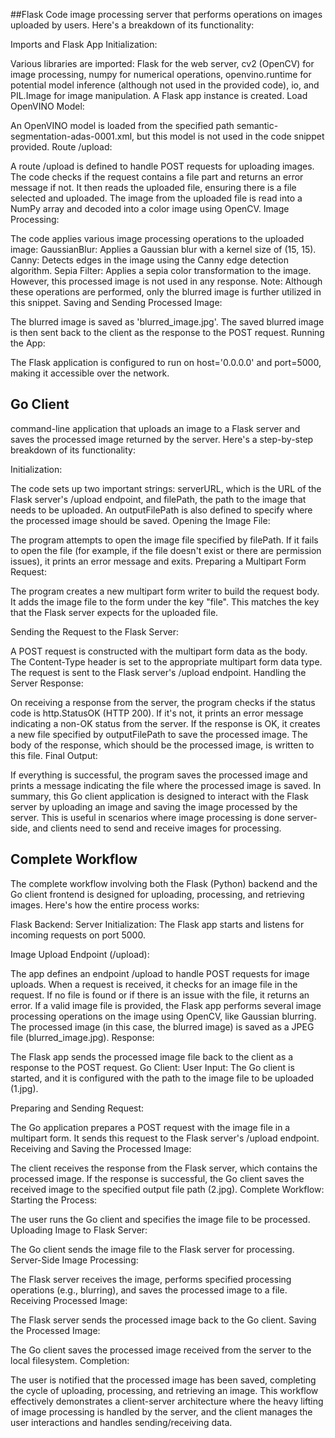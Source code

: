 ##Flask Code
image processing server that performs operations on images uploaded by users. Here's a breakdown of its functionality:

Imports and Flask App Initialization:

Various libraries are imported: Flask for the web server, cv2 (OpenCV) for image processing, numpy for numerical operations, openvino.runtime for potential model inference (although not used in the provided code), io, and PIL.Image for image manipulation.
A Flask app instance is created.
Load OpenVINO Model:

An OpenVINO model is loaded from the specified path semantic-segmentation-adas-0001.xml, but this model is not used in the code snippet provided.
Route /upload:

A route /upload is defined to handle POST requests for uploading images.
The code checks if the request contains a file part and returns an error message if not.
It then reads the uploaded file, ensuring there is a file selected and uploaded.
The image from the uploaded file is read into a NumPy array and decoded into a color image using OpenCV.
Image Processing:

The code applies various image processing operations to the uploaded image:
GaussianBlur: Applies a Gaussian blur with a kernel size of (15, 15).
Canny: Detects edges in the image using the Canny edge detection algorithm.
Sepia Filter: Applies a sepia color transformation to the image. However, this processed image is not used in any response.
Note: Although these operations are performed, only the blurred image is further utilized in this snippet.
Saving and Sending Processed Image:

The blurred image is saved as 'blurred_image.jpg'.
The saved blurred image is then sent back to the client as the response to the POST request.
Running the App:

The Flask application is configured to run on host='0.0.0.0' and port=5000, making it accessible over the network.

## Go Client

command-line application that uploads an image to a Flask server and saves the processed image returned by the server. Here's a step-by-step breakdown of its functionality:

Initialization:

The code sets up two important strings: serverURL, which is the URL of the Flask server's /upload endpoint, and filePath, the path to the image that needs to be uploaded. An outputFilePath is also defined to specify where the processed image should be saved.
Opening the Image File:

The program attempts to open the image file specified by filePath. If it fails to open the file (for example, if the file doesn't exist or there are permission issues), it prints an error message and exits.
Preparing a Multipart Form Request:

The program creates a new multipart form writer to build the request body.
It adds the image file to the form under the key "file". This matches the key that the Flask server expects for the uploaded file.

Sending the Request to the Flask Server:

A POST request is constructed with the multipart form data as the body. The Content-Type header is set to the appropriate multipart form data type.
The request is sent to the Flask server's /upload endpoint.
Handling the Server Response:

On receiving a response from the server, the program checks if the status code is http.StatusOK (HTTP 200). If it's not, it prints an error message indicating a non-OK status from the server.
If the response is OK, it creates a new file specified by outputFilePath to save the processed image.
The body of the response, which should be the processed image, is written to this file.
Final Output:

If everything is successful, the program saves the processed image and prints a message indicating the file where the processed image is saved.
In summary, this Go client application is designed to interact with the Flask server by uploading an image and saving the image processed by the server. This is useful in scenarios where image processing is done server-side, and clients need to send and receive images for processing.

## Complete Workflow


The complete workflow involving both the Flask (Python) backend and the Go client frontend is designed for uploading, processing, and retrieving images. Here's how the entire process works:

Flask Backend:
Server Initialization: The Flask app starts and listens for incoming requests on port 5000.

Image Upload Endpoint (/upload):

The app defines an endpoint /upload to handle POST requests for image uploads.
When a request is received, it checks for an image file in the request. If no file is found or if there is an issue with the file, it returns an error.
If a valid image file is provided, the Flask app performs several image processing operations on the image using OpenCV, like Gaussian blurring.
The processed image (in this case, the blurred image) is saved as a JPEG file (blurred_image.jpg).
Response:

The Flask app sends the processed image file back to the client as a response to the POST request.
Go Client:
User Input: The Go client is started, and it is configured with the path to the image file to be uploaded (1.jpg).

Preparing and Sending Request:

The Go application prepares a POST request with the image file in a multipart form.
It sends this request to the Flask server's /upload endpoint.
Receiving and Saving the Processed Image:

The client receives the response from the Flask server, which contains the processed image.
If the response is successful, the Go client saves the received image to the specified output file path (2.jpg).
Complete Workflow:
Starting the Process:

The user runs the Go client and specifies the image file to be processed.
Uploading Image to Flask Server:

The Go client sends the image file to the Flask server for processing.
Server-Side Image Processing:

The Flask server receives the image, performs specified processing operations (e.g., blurring), and saves the processed image to a file.
Receiving Processed Image:

The Flask server sends the processed image back to the Go client.
Saving the Processed Image:

The Go client saves the processed image received from the server to the local filesystem.
Completion:

The user is notified that the processed image has been saved, completing the cycle of uploading, processing, and retrieving an image.
This workflow effectively demonstrates a client-server architecture where the heavy lifting of image processing is handled by the server, and the client manages the user interactions and handles sending/receiving data.
